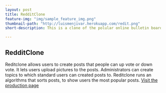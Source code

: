 ```yaml
---
layout: post
title: RedditClone
feature-img: "img/sample_feature_img.png"
thumbnail-path: "http://luismenjivar.herokuapp.com/redit.png"
short-description: This is a clone of the polular online bulletin board Redddit

---
```


## RedditClone

Reditclone allows users to create posts that people can up vote or down vote. It lets users upload pictures to the posts.  Administrators can create topics to which standard users can created posts to. Reditclone runs an algorithms that sorts posts, to show users the most popular posts. [Visit the production page](http://reditclone.herokuapp.com/)
